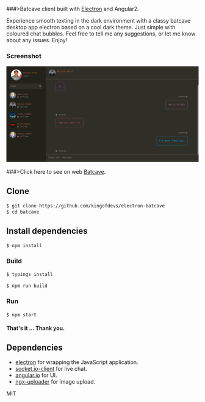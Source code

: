###>Batcave client built with [Electron](https://github.com/electron/electron) and Angular2.

Experience smooth texting in the dark environment with a classy batcave desktop app electron based on a cool dark theme. Just simple with coloured chat bubbles. Feel free to tell me any suggestions, or let me know about any issues. Enjoy!

### Screenshot
<img src="batcave.png">
<br>


###>Click here to see on web [Batcave](https://www.hiteshbalar.com/batcave/).

## Clone

```
$ git clone https://github.com/kingofdevs/electron-batcave
$ cd batcave
```

## Install dependencies

```
$ npm install
```

### Build

```
$ typings install
```

```
$ npm run build
```

### Run

```
$ npm start
```

#### That's it ... Thank you.

## Dependencies

- [electron](http://electron.atom.io/) for wrapping the JavaScript application.
- [socket.io-client](http://socket.io/) for live chat.
- [angular.io](https://angular.io/) for UI.
- [ngx-uploader](http://ng2-uploader.com/) for image upload.

MIT
